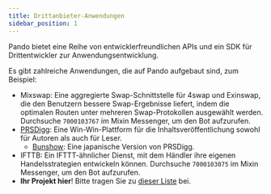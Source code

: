 ```yaml
---
title: Drittanbieter-Anwendungen
sidebar_position: 1
---
```


Pando bietet eine Reihe von entwicklerfreundlichen APIs und ein SDK für Drittentwickler zur Anwendungsentwicklung.

Es gibt zahlreiche Anwendungen, die auf Pando aufgebaut sind, zum Beispiel:

- Mixswap: Eine aggregierte Swap-Schnittstelle für 4swap und Exinswap, die den Benutzern bessere Swap-Ergebnisse liefert, indem die optimalen Routen unter mehreren Swap-Protokollen ausgewählt werden. Durchsuche `7000103767` im Mixin Messenger, um den Bot aufzurufen.
- [PRSDigg](https://prsdigg.com): Eine Win-Win-Plattform für die Inhaltsveröffentlichung sowohl für Autoren als auch für Leser.
  - [Bunshow](https://bunshow.jp/): Eine japanische Version von PRSDigg.
- IFTTB: Ein IFTTT-ähnlicher Dienst, mit dem Händler ihre eigenen Handelsstrategien entwickeln können. Durchsuche `7000103075` im Mixin Messenger, um den Bot aufzurufen.
- **Ihr Projekt hier**! Bitte tragen Sie zu [dieser Liste](https://github.com/fox-one/docs.pando.im/tree/master/docs/3rd-party-apps/overview.md) bei.